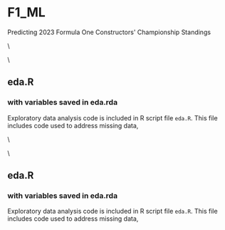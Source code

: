 # F1_ML
Predicting 2023 Formula One Constructors' Championship Standings

\

\

## eda.R
### with variables saved in eda.rda
Exploratory data analysis code is included in R script file `eda.R`. This file includes code used to address missing data,

\

\

## eda.R
### with variables saved in eda.rda
Exploratory data analysis code is included in R script file `eda.R`. This file includes code used to address missing data,
